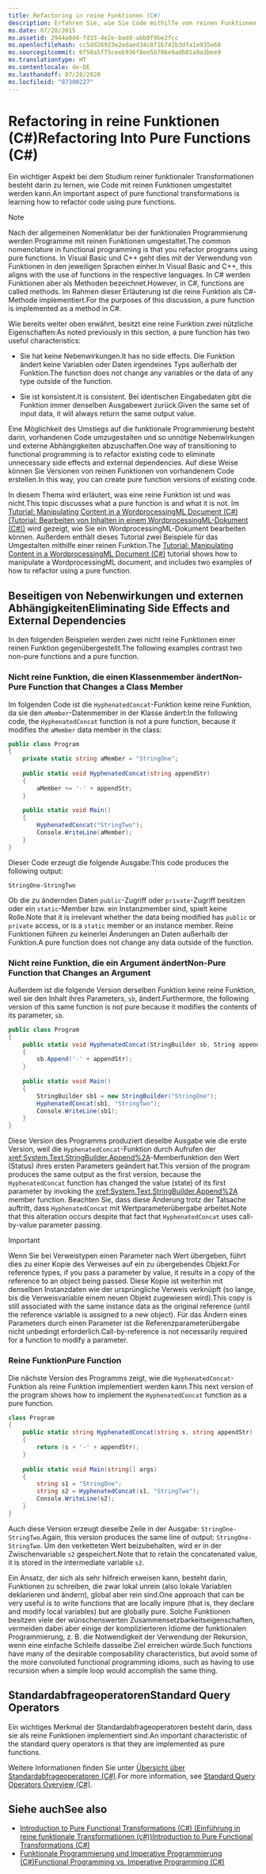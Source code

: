 ```yaml
---
title: Refactoring in reine Funktionen (C#)
description: Erfahren Sie, wie Sie Code mithilfe von reinen Funktionen umgestalten. Hier finden Sie Codebeispiele und zusätzliche verfügbare Ressourcen.
ms.date: 07/20/2015
ms.assetid: 2944a0d4-fd33-4e2e-badd-abb0f9be2fcc
ms.openlocfilehash: cc5dd26923e2edaed34c8f1b742b3dfa1e935e68
ms.sourcegitcommit: 6f58a5f75ceeb936f8ee5b786e9adb81a9a3bee9
ms.translationtype: HT
ms.contentlocale: de-DE
ms.lasthandoff: 07/28/2020
ms.locfileid: "87300227"
---
```

# <a name="refactoring-into-pure-functions-c"></a><span data-ttu-id="80add-104">Refactoring in reine Funktionen (C#)</span><span class="sxs-lookup"><span data-stu-id="80add-104">Refactoring Into Pure Functions (C#)</span></span>

<span data-ttu-id="80add-105">Ein wichtiger Aspekt bei dem Studium reiner funktionaler Transformationen besteht darin zu lernen, wie Code mit reinen Funktionen umgestaltet werden kann.</span><span class="sxs-lookup"><span data-stu-id="80add-105">An important aspect of pure functional transformations is learning how to refactor code using pure functions.</span></span>  
  
> [!NOTE]
> <span data-ttu-id="80add-106">Nach der allgemeinen Nomenklatur bei der funktionalen Programmierung werden Programme mit reinen Funktionen umgestaltet.</span><span class="sxs-lookup"><span data-stu-id="80add-106">The common nomenclature in functional programming is that you refactor programs using pure functions.</span></span> <span data-ttu-id="80add-107">In Visual Basic und C++ geht dies mit der Verwendung von Funktionen in den jeweiligen Sprachen einher.</span><span class="sxs-lookup"><span data-stu-id="80add-107">In Visual Basic and C++, this aligns with the use of functions in the respective languages.</span></span> <span data-ttu-id="80add-108">In C# werden Funktionen aber als Methoden bezeichnet.</span><span class="sxs-lookup"><span data-stu-id="80add-108">However, in C#, functions are called methods.</span></span> <span data-ttu-id="80add-109">Im Rahmen dieser Erläuterung ist die reine Funktion als C#-Methode implementiert.</span><span class="sxs-lookup"><span data-stu-id="80add-109">For the purposes of this discussion, a pure function is implemented as a method in C#.</span></span>  
  
 <span data-ttu-id="80add-110">Wie bereits weiter oben erwähnt, besitzt eine reine Funktion zwei nützliche Eigenschaften:</span><span class="sxs-lookup"><span data-stu-id="80add-110">As noted previously in this section, a pure function has two useful characteristics:</span></span>  
  
- <span data-ttu-id="80add-111">Sie hat keine Nebenwirkungen.</span><span class="sxs-lookup"><span data-stu-id="80add-111">It has no side effects.</span></span> <span data-ttu-id="80add-112">Die Funktion ändert keine Variablen oder Daten irgendeines Typs außerhalb der Funktion.</span><span class="sxs-lookup"><span data-stu-id="80add-112">The function does not change any variables or the data of any type outside of the function.</span></span>  
  
- <span data-ttu-id="80add-113">Sie ist konsistent.</span><span class="sxs-lookup"><span data-stu-id="80add-113">It is consistent.</span></span> <span data-ttu-id="80add-114">Bei identischen Eingabedaten gibt die Funktion immer denselben Ausgabewert zurück.</span><span class="sxs-lookup"><span data-stu-id="80add-114">Given the same set of input data, it will always return the same output value.</span></span>  
  
 <span data-ttu-id="80add-115">Eine Möglichkeit des Umstiegs auf die funktionale Programmierung besteht darin, vorhandenen Code umzugestalten und so unnötige Nebenwirkungen und externe Abhängigkeiten abzuschaffen.</span><span class="sxs-lookup"><span data-stu-id="80add-115">One way of transitioning to functional programming is to refactor existing code to eliminate unnecessary side effects and external dependencies.</span></span> <span data-ttu-id="80add-116">Auf diese Weise können Sie Versionen von reinen Funktionen von vorhandenem Code erstellen.</span><span class="sxs-lookup"><span data-stu-id="80add-116">In this way, you can create pure function versions of existing code.</span></span>  
  
 <span data-ttu-id="80add-117">In diesem Thema wird erläutert, was eine reine Funktion ist und was nicht.</span><span class="sxs-lookup"><span data-stu-id="80add-117">This topic discusses what a pure function is and what it is not.</span></span> <span data-ttu-id="80add-118">Im [Tutorial: Manipulating Content in a WordprocessingML Document (C#) (Tutorial: Bearbeiten von Inhalten in einem WordprocessingML-Dokument (C#))](./shape-of-wordprocessingml-documents.md) wird gezeigt, wie Sie ein WordprocessingML-Dokument bearbeiten können. Außerdem enthält dieses Tutorial zwei Beispiele für das Umgestalten mithilfe einer reinen Funktion.</span><span class="sxs-lookup"><span data-stu-id="80add-118">The [Tutorial: Manipulating Content in a WordprocessingML Document (C#)](./shape-of-wordprocessingml-documents.md) tutorial shows how to manipulate a WordprocessingML document, and includes two examples of how to refactor using a pure function.</span></span>  
  
## <a name="eliminating-side-effects-and-external-dependencies"></a><span data-ttu-id="80add-119">Beseitigen von Nebenwirkungen und externen Abhängigkeiten</span><span class="sxs-lookup"><span data-stu-id="80add-119">Eliminating Side Effects and External Dependencies</span></span>  
 <span data-ttu-id="80add-120">In den folgenden Beispielen werden zwei nicht reine Funktionen einer reinen Funktion gegenübergestellt.</span><span class="sxs-lookup"><span data-stu-id="80add-120">The following examples contrast two non-pure functions and a pure function.</span></span>  
  
### <a name="non-pure-function-that-changes-a-class-member"></a><span data-ttu-id="80add-121">Nicht reine Funktion, die einen Klassenmember ändert</span><span class="sxs-lookup"><span data-stu-id="80add-121">Non-Pure Function that Changes a Class Member</span></span>  
 <span data-ttu-id="80add-122">Im folgenden Code ist die `HyphenatedConcat`-Funktion keine reine Funktion, da sie den `aMember`-Datenmember in der Klasse ändert:</span><span class="sxs-lookup"><span data-stu-id="80add-122">In the following code, the `HyphenatedConcat` function is not a pure function, because it modifies the `aMember` data member in the class:</span></span>  
  
```csharp  
public class Program  
{  
    private static string aMember = "StringOne";  
  
    public static void HyphenatedConcat(string appendStr)  
    {  
        aMember += '-' + appendStr;  
    }  
  
    public static void Main()  
    {  
        HyphenatedConcat("StringTwo");  
        Console.WriteLine(aMember);  
    }  
}  
```  
  
 <span data-ttu-id="80add-123">Dieser Code erzeugt die folgende Ausgabe:</span><span class="sxs-lookup"><span data-stu-id="80add-123">This code produces the following output:</span></span>  
  
```output  
StringOne-StringTwo  
```  
  
 <span data-ttu-id="80add-124">Ob die zu ändernden Daten `public`-Zugriff oder `private`-Zugriff besitzen oder ein `static`-Member bzw. ein Instanzmember sind, spielt keine Rolle.</span><span class="sxs-lookup"><span data-stu-id="80add-124">Note that it is irrelevant whether the data being modified has `public` or `private` access, or is a `static` member or an instance member.</span></span> <span data-ttu-id="80add-125">Reine Funktionen führen zu keinerlei Änderungen an Daten außerhalb der Funktion.</span><span class="sxs-lookup"><span data-stu-id="80add-125">A pure function does not change any data outside of the function.</span></span>  
  
### <a name="non-pure-function-that-changes-an-argument"></a><span data-ttu-id="80add-126">Nicht reine Funktion, die ein Argument ändert</span><span class="sxs-lookup"><span data-stu-id="80add-126">Non-Pure Function that Changes an Argument</span></span>  
 <span data-ttu-id="80add-127">Außerdem ist die folgende Version derselben Funktion keine reine Funktion, weil sie den Inhalt ihres Parameters, `sb`, ändert.</span><span class="sxs-lookup"><span data-stu-id="80add-127">Furthermore, the following version of this same function is not pure because it modifies the contents of its parameter, `sb`.</span></span>  
  
```csharp  
public class Program  
{  
    public static void HyphenatedConcat(StringBuilder sb, String appendStr)  
    {  
        sb.Append('-' + appendStr);  
    }  
  
    public static void Main()  
    {  
        StringBuilder sb1 = new StringBuilder("StringOne");  
        HyphenatedConcat(sb1, "StringTwo");  
        Console.WriteLine(sb1);  
    }  
}  
```  
  
 <span data-ttu-id="80add-128">Diese Version des Programms produziert dieselbe Ausgabe wie die erste Version, weil die `HyphenatedConcat`-Funktion durch Aufrufen der <xref:System.Text.StringBuilder.Append%2A>-Memberfunktion den Wert (Status) ihres ersten Parameters geändert hat.</span><span class="sxs-lookup"><span data-stu-id="80add-128">This version of the program produces the same output as the first version, because the `HyphenatedConcat` function has changed the value (state) of its first parameter by invoking the <xref:System.Text.StringBuilder.Append%2A> member function.</span></span> <span data-ttu-id="80add-129">Beachten Sie, dass diese Änderung trotz der Tatsache auftritt, dass `HyphenatedConcat` mit Wertparameterübergabe arbeitet.</span><span class="sxs-lookup"><span data-stu-id="80add-129">Note that this alteration occurs despite that fact that `HyphenatedConcat` uses call-by-value parameter passing.</span></span>  
  
> [!IMPORTANT]
> <span data-ttu-id="80add-130">Wenn Sie bei Verweistypen einen Parameter nach Wert übergeben, führt dies zu einer Kopie des Verweises auf ein zu übergebendes Objekt.</span><span class="sxs-lookup"><span data-stu-id="80add-130">For reference types, if you pass a parameter by value, it results in a copy of the reference to an object being passed.</span></span> <span data-ttu-id="80add-131">Diese Kopie ist weiterhin mit denselben Instanzdaten wie der ursprüngliche Verweis verknüpft (so lange, bis die Verweisvariable einem neuen Objekt zugewiesen wird).</span><span class="sxs-lookup"><span data-stu-id="80add-131">This copy is still associated with the same instance data as the original reference (until the reference variable is assigned to a new object).</span></span> <span data-ttu-id="80add-132">Für das Ändern eines Parameters durch einen Parameter ist die Referenzparameterübergabe nicht unbedingt erforderlich.</span><span class="sxs-lookup"><span data-stu-id="80add-132">Call-by-reference is not necessarily required for a function to modify a parameter.</span></span>  
  
### <a name="pure-function"></a><span data-ttu-id="80add-133">Reine Funktion</span><span class="sxs-lookup"><span data-stu-id="80add-133">Pure Function</span></span>  
<span data-ttu-id="80add-134">Die nächste Version des Programms zeigt, wie die `HyphenatedConcat`-Funktion als reine Funktion implementiert werden kann.</span><span class="sxs-lookup"><span data-stu-id="80add-134">This next version of the program shows how to implement the `HyphenatedConcat` function as a pure function.</span></span>  
  
```csharp  
class Program  
{  
    public static string HyphenatedConcat(string s, string appendStr)  
    {  
        return (s + '-' + appendStr);  
    }  
  
    public static void Main(string[] args)  
    {  
        string s1 = "StringOne";  
        string s2 = HyphenatedConcat(s1, "StringTwo");  
        Console.WriteLine(s2);  
    }  
}  
```  
  
 <span data-ttu-id="80add-135">Auch diese Version erzeugt dieselbe Zeile in der Ausgabe: `StringOne-StringTwo`.</span><span class="sxs-lookup"><span data-stu-id="80add-135">Again, this version produces the same line of output: `StringOne-StringTwo`.</span></span> <span data-ttu-id="80add-136">Um den verketteten Wert beizubehalten, wird er in der Zwischenvariable `s2` gespeichert.</span><span class="sxs-lookup"><span data-stu-id="80add-136">Note that to retain the concatenated value, it is stored in the intermediate variable `s2`.</span></span>  
  
 <span data-ttu-id="80add-137">Ein Ansatz, der sich als sehr hilfreich erweisen kann, besteht darin, Funktionen zu schreiben, die zwar lokal unrein (also lokale Variablen deklarieren und ändern), global aber rein sind.</span><span class="sxs-lookup"><span data-stu-id="80add-137">One approach that can be very useful is to write functions that are locally impure (that is, they declare and modify local variables) but are globally pure.</span></span> <span data-ttu-id="80add-138">Solche Funktionen besitzen viele der wünschenswerten Zusammensetzbarkeitseigenschaften, vermeiden dabei aber einige der komplizierteren Idiome der funktionalen Programmierung, z. B. die Notwendigkeit der Verwendung der Rekursion, wenn eine einfache Schleife dasselbe Ziel erreichen würde.</span><span class="sxs-lookup"><span data-stu-id="80add-138">Such functions have many of the desirable composability characteristics, but avoid some of the more convoluted functional programming idioms, such as having to use recursion when a simple loop would accomplish the same thing.</span></span>  
  
## <a name="standard-query-operators"></a><span data-ttu-id="80add-139">Standardabfrageoperatoren</span><span class="sxs-lookup"><span data-stu-id="80add-139">Standard Query Operators</span></span>  
 <span data-ttu-id="80add-140">Ein wichtiges Merkmal der Standardabfrageoperatoren besteht darin, dass sie als reine Funktionen implementiert sind.</span><span class="sxs-lookup"><span data-stu-id="80add-140">An important characteristic of the standard query operators is that they are implemented as pure functions.</span></span>  
  
 <span data-ttu-id="80add-141">Weitere Informationen finden Sie unter [Übersicht über Standardabfrageoperatoren (C#)](./standard-query-operators-overview.md).</span><span class="sxs-lookup"><span data-stu-id="80add-141">For more information, see [Standard Query Operators Overview (C#)](./standard-query-operators-overview.md).</span></span>  
  
## <a name="see-also"></a><span data-ttu-id="80add-142">Siehe auch</span><span class="sxs-lookup"><span data-stu-id="80add-142">See also</span></span>

- [<span data-ttu-id="80add-143">Introduction to Pure Functional Transformations (C#) (Einführung in reine funktionale Transformationen (c#))</span><span class="sxs-lookup"><span data-stu-id="80add-143">Introduction to Pure Functional Transformations (C#)</span></span>](./introduction-to-pure-functional-transformations.md)
- [<span data-ttu-id="80add-144">Funktionale Programmierung und Imperative Programmierung (C#)</span><span class="sxs-lookup"><span data-stu-id="80add-144">Functional Programming vs. Imperative Programming (C#)</span></span>](./functional-programming-vs-imperative-programming.md)
